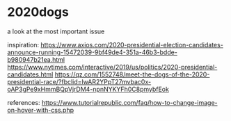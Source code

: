# 2020dogs

a look at the most important issue

inspiration:
https://www.axios.com/2020-presidential-election-candidates-announce-running-15472039-9bf49de4-351a-46b3-bdde-b980947b21ea.html
https://www.nytimes.com/interactive/2019/us/politics/2020-presidential-candidates.html
https://qz.com/1552748/meet-the-dogs-of-the-2020-presidential-race/?fbclid=IwAR2YPpT27mvbac0x-oAP3gPe9xHmmBQpVjrDM4-npnNYKYFh0C8pmybfEok

references:
https://www.tutorialrepublic.com/faq/how-to-change-image-on-hover-with-css.php
